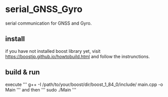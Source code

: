 # serial_GNSS_Gyro
serial communication for GNSS and Gyro.

## install 
if you have not installed boost library yet, visit https://boostjp.github.io/howtobuild.html and follow the instrunctions.

## build & run
execute
'''
g++ -I /path/to/your/boost/dir/boost_1_84_0/include/ main.cpp -o Main
'''
and then
'''
sudo ./Main
'''
